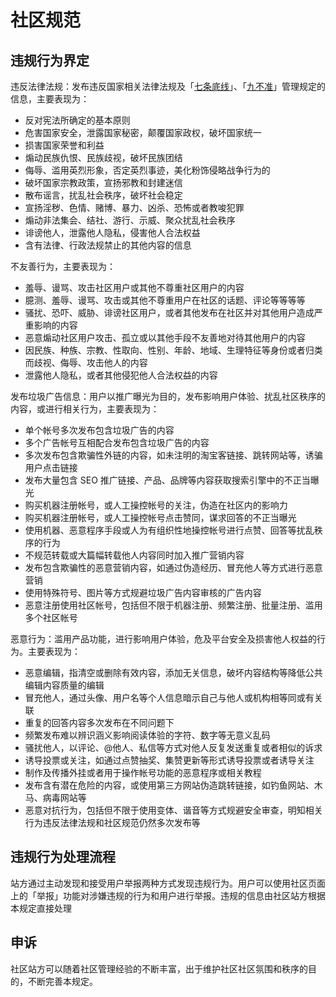 # 社区规范

## 违规行为界定

违反法律法规：发布违反国家相关法律法规及「[七条底线](http://www.isc.org.cn/zxzx/xhdt/listinfo-27187.html)」、「[九不准](http://www.cac.gov.cn/2000-09/30/c_126193701.htm)」管理规定的信息，主要表现为：

  - 反对宪法所确定的基本原则
  - 危害国家安全，泄露国家秘密，颠覆国家政权，破坏国家统一
  - 损害国家荣誉和利益
  - 煽动民族仇恨、民族歧视，破坏民族团结
  - 侮辱、滥用英烈形象，否定英烈事迹，美化粉饰侵略战争行为的
  - 破坏国家宗教政策，宣扬邪教和封建迷信
  - 散布谣言，扰乱社会秩序，破坏社会稳定
  - 宣扬淫秽、色情、赌博、暴力、凶杀、恐怖或者教唆犯罪
  - 煽动非法集会、结社、游行、示威、聚众扰乱社会秩序
  - 诽谤他人，泄露他人隐私，侵害他人合法权益
  - 含有法律、行政法规禁止的其他内容的信息

不友善行为，主要表现为：

  - 羞辱、谩骂、攻击社区用户或其他不尊重社区用户的内容
  - 臆测、羞辱、谩骂、攻击或其他不尊重用户在社区的话题、评论等等等等
  - 骚扰、恐吓、威胁、诽谤社区用户，或者其他发布在社区并对其他用户造成严重影响的内容
  - 恶意煽动社区用户攻击、孤立或以其他手段不友善地对待其他用户的内容
  - 因民族、种族、宗教、性取向、性别、年龄、地域、生理特征等身份或者归类而歧视、侮辱、攻击他人的内容
  - 泄露他人隐私，或者其他侵犯他人合法权益的内容

发布垃圾广告信息：用户以推广曝光为目的，发布影响用户体验、扰乱社区秩序的内容，或进行相关行为，主要表现为：

  - 单个帐号多次发布包含垃圾广告的内容
  - 多个广告帐号互相配合发布包含垃圾广告的内容
  - 多次发布包含欺骗性外链的内容，如未注明的淘宝客链接、跳转网站等，诱骗用户点击链接
  - 发布大量包含 SEO 推广链接、产品、品牌等内容获取搜索引擎中的不正当曝光
  - 购买机器注册帐号，或人工操控帐号的关注，伪造在社区内的影响力
  - 购买机器注册帐号，或人工操控帐号点击赞同，谋求回答的不正当曝光
  - 使用机器、恶意程序手段或人为有组织性地操控帐号进行点赞、回答等扰乱秩序的行为
  - 不规范转载或大篇幅转载他人内容同时加入推广营销内容
  - 发布包含欺骗性的恶意营销内容，如通过伪造经历、冒充他人等方式进行恶意营销
  - 使用特殊符号、图片等方式规避垃圾广告内容审核的广告内容
  - 恶意注册使用社区帐号，包括但不限于机器注册、频繁注册、批量注册、滥用多个社区帐号

恶意行为：滥用产品功能，进行影响用户体验，危及平台安全及损害他人权益的行为。主要表现为：

  - 恶意编辑，指清空或删除有效内容，添加无关信息，破坏内容结构等降低公共编辑内容质量的编辑
  - 冒充他人，通过头像、用户名等个人信息暗示自己与他人或机构相等同或有关联
  - 重复的回答内容多次发布在不同问题下
  - 频繁发布难以辨识涵义影响阅读体验的字符、数字等无意义乱码
  - 骚扰他人，以评论、@他人、私信等方式对他人反复发送重复或者相似的诉求
  - 诱导投票或关注，如通过点赞抽奖、集赞更新等形式诱导投票或者诱导关注
  - 制作及传播外挂或者用于操作帐号功能的恶意程序或相关教程
  - 发布含有潜在危险的内容，或使用第三方网站伪造跳转链接，如钓鱼网站、木马、病毒网站等
  - 恶意对抗行为，包括但不限于使用变体、谐音等方式规避安全审查，明知相关行为违反法律法规和社区规范仍然多次发布等

## 违规行为处理流程

站方通过主动发现和接受用户举报两种方式发现违规行为。用户可以使用社区页面上的「举报」功能对涉嫌违规的行为和用户进行举报。违规的信息由社区站方根据本规定直接处理

## 申诉

社区站方可以随着社区管理经验的不断丰富，出于维护社区社区氛围和秩序的目的，不断完善本规定。
